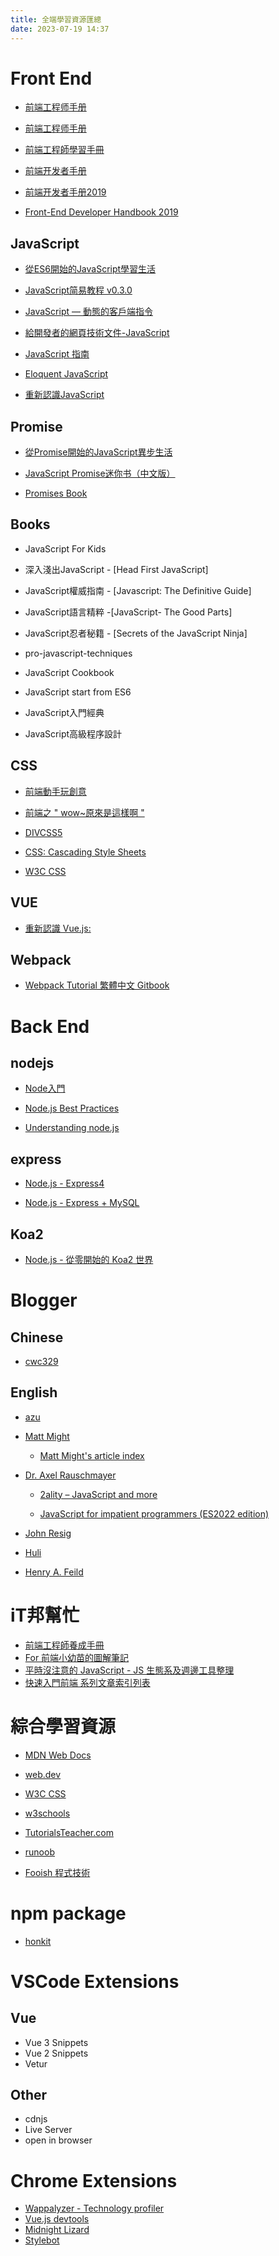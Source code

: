 ```yaml
---
title: 全端學習資源匯總
date: 2023-07-19 14:37
---
```


# Front End

- [前端工程师手册](https://leohxj.gitbooks.io/front-end-database/content/index.html)

- [前端工程师手册](https://www.bookstack.cn/books/front-end-database)

- [前端工程師學習手冊](https://jack1in.gitbook.io/font-end/)

- [前端开发者手册](https://dwqs.gitbooks.io/frontenddevhandbook/content/)

- [前端开发者手册2019](https://frontendmasters.com/guides/front-end-handbook/2019/)

- [Front-End Developer Handbook 2019](https://frontendmasters.com/books/front-end-handbook/2019/)

## JavaScript

- [從ES6開始的JavaScript學習生活](https://eyesofkids.gitbooks.io/javascript-start-from-es6/content/)

- [JavaScript简易教程 v0.3.0](http://yanhaijing.com/basejs/index.html)

- [JavaScript — 動態的客戶端指令](https://developer.mozilla.org/zh-TW/docs/Learn/JavaScript)

- [給開發者的網頁技術文件-JavaScript](https://developer.mozilla.org/zh-TW/docs/Web/JavaScript)

- [JavaScript 指南](https://developer.mozilla.org/zh-TW/docs/Web/JavaScript/Guide)

- [Eloquent JavaScript](https://eloquentjavascript.net/)

- [重新認識JavaScript](https://ithelp.ithome.com.tw/users/20065504/ironman/1259)


## Promise

- [從Promise開始的JavaScript異步生活](https://eddy-chang.gitbook.io/javascript-start-es6-promise/)

- [JavaScript Promise迷你书（中文版）](http://liubin.org/promises-book/)

- [Promises Book](https://azu.github.io/promises-book/)

## Books

- JavaScript For Kids

- 深入淺出JavaScript - [Head First JavaScript]

- JavaScript權威指南 - [Javascript: The Definitive Guide]

- JavaScript語言精粹 -[JavaScript- The Good Parts]

- JavaScript忍者秘籍 - [Secrets of the JavaScript Ninja]

- pro-javascript-techniques

- JavaScript Cookbook

- JavaScript start from ES6

- JavaScript入門經典

- JavaScript高級程序設計

## CSS

- [前端動手玩創意](https://ithelp.ithome.com.tw/users/20134378/articles)

- [前端之 " wow~原來是這樣啊 "](https://ithelp.ithome.com.tw/users/20111959/ironman/1786)

- [DIVCSS5](http://www.divcss5.com/cssrumen/)

- [CSS: Cascading Style Sheets](https://developer.mozilla.org/en-US/docs/Web/CSS)

- [W3C CSS](https://www.w3.org/Style/CSS/Overview.en.html)

## VUE

- [重新認識 Vue.js:](https://book.vue.tw/)

## Webpack

- [Webpack Tutorial 繁體中文 Gitbook](https://neighborhood999.github.io/webpack-tutorial-gitbook/)


# Back End

## nodejs

- [Node入門](https://www.nodebeginner.org/index-zh-tw.html)

- [Node.js Best Practices](https://github.com/goldbergyoni/nodebestpractices)

- [Understanding node.js](http://debuggable.com/posts/understanding-node-js:4bd98440-45e4-4a9a-8ef7-0f7ecbdd56cb)

## express

- [Node.js - Express4](https://dotblogs.com.tw/explooosion/2016/06/11/213626)

- [Node.js - Express + MySQL](https://dotblogs.com.tw/explooosion/2016/07/18/010601)

## Koa2

- [Node.js - 從零開始的 Koa2 世界](https://dotblogs.com.tw/explooosion/2017/06/05/221119)

# Blogger

## Chinese

- [cwc329](https://blog.errorbaker.tw/posts/cwc329/)

## English

- [azu](https://efcl.info/)

- [Matt Might](https://matt.might.net/)

    - [Matt Might's article index](https://matt.might.net/articles/)

- [Dr. Axel Rauschmayer](https://dr-axel.de/)

    - [2ality – JavaScript and more](https://2ality.com/)

    - [JavaScript for impatient programmers (ES2022 edition)](https://exploringjs.com/impatient-js/index.html)

- [John Resig](https://johnresig.com/)

- [Huli](https://github.com/aszx87410/blog)

- [Henry A. Feild](https://hank.feild.org/index.html)

# iT邦幫忙

- [前端工程師養成手冊](https://ithelp.ithome.com.tw/users/20040221/ironman/1247)
- [For 前端小幼苗的圖解筆記](https://ithelp.ithome.com.tw/users/20121212/ironman/3578)
- [平時沒注意的 JavaScript - JS 生態系及週邊工具整理](https://ithelp.ithome.com.tw/users/20107440/ironman/1355)
- [快速入門前端 系列文章索引列表](https://ithelp.ithome.com.tw/articles/10313112)

# 綜合學習資源

- [MDN Web Docs](https://developer.mozilla.org/en-US/docs/Web)

- [web.dev](https://web.dev/learn/)

- [W3C CSS](https://www.w3.org/Style/CSS/Overview.en.html)

- [w3schools](https://www.w3schools.com)

- [TutorialsTeacher.com](https://www.tutorialsteacher.com)

- [runoob](https://www.runoob.com/)

- [Fooish 程式技術](https://www.fooish.com)

# npm package

- [honkit](https://github.com/honkit/honkit)

# VSCode Extensions

## Vue

- Vue 3 Snippets
- Vue 2 Snippets
- Vetur

## Other

- cdnjs
- Live Server
- open in browser





# Chrome Extensions

- [Wappalyzer - Technology profiler](https://chrome.google.com/webstore/detail/wappalyzer-technology-pro/gppongmhjkpfnbhagpmjfkannfbllamg)
- [Vue.js devtools](https://chrome.google.com/webstore/detail/vuejs-devtools/nhdogjmejiglipccpnnnanhbledajbpd)
- [Midnight Lizard](https://chrome.google.com/webstore/detail/midnight-lizard/pbnndmlekkboofhnbonilimejonapojg)
- [Stylebot](https://chrome.google.com/webstore/detail/stylebot/oiaejidbmkiecgbjeifoejpgmdaleoha)